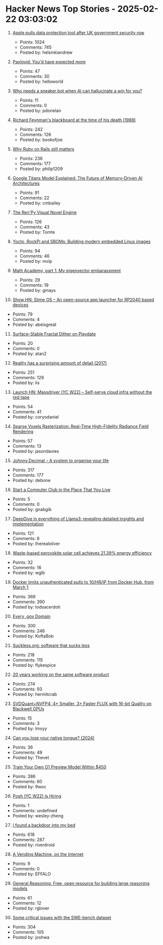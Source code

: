 # Hacker News Top Stories - 2025-02-22 03:03:02

1. [Apple pulls data protection tool after UK government security row](https://www.bbc.com/news/articles/cgj54eq4vejo)
   - Points: 1024
   - Comments: 745
   - Posted by: helsinkiandrew

2. [Paxlovid: You'd have expected more](https://www.science.org/content/blog-post/paxlovid-you-d-have-expected-more)
   - Points: 47
   - Comments: 30
   - Posted by: helloworld

3. [Who needs a sneaker bot when AI can hallucinate a win for you?](https://www.eql.com/media/sneaker-bot-ai-error)
   - Points: 11
   - Comments: 0
   - Posted by: pdonelan

4. [Richard Feynman's blackboard at the time of his death (1988)](https://digital.archives.caltech.edu/collections/Images/1.10-29/)
   - Points: 242
   - Comments: 126
   - Posted by: bookofjoe

5. [Why Ruby on Rails still matters](https://www.contraption.co/rails-versus-nextjs/)
   - Points: 236
   - Comments: 177
   - Posted by: philip1209

6. [Google Titans Model Explained: The Future of Memory-Driven AI Architectures](https://medium.com/@sahin.samia/google-titans-model-explained-the-future-of-memory-driven-ai-architectures-109ed6b4a7d8)
   - Points: 91
   - Comments: 22
   - Posted by: cmbailey

7. [The Ren'Py Visual Novel Engine](https://www.renpy.org/)
   - Points: 126
   - Comments: 43
   - Posted by: Tomte

8. [Yocto, RockPi and SBOMs: Building modern embedded Linux images](https://vpetersson.com/2025/02/21/yocto-rockpi-and-sboms.html)
   - Points: 94
   - Comments: 46
   - Posted by: mvip

9. [Math Academy, part 1: My eigenvector embarassment](https://frankhecker.com/2025/02/08/math-academy-part-1/)
   - Points: 29
   - Comments: 19
   - Posted by: gmays

10. [Show HN: Slime OS – An open-source app launcher for RP2040 based devices](https://github.com/abeisgoat/slime_os)
   - Points: 79
   - Comments: 4
   - Posted by: abeisgreat

11. [Surface-Stable Fractal Dither on Playdate](https://aras-p.info/blog/2025/02/09/Surface-Stable-Fractal-Dither-on-Playdate/)
   - Points: 20
   - Comments: 0
   - Posted by: atan2

12. [Reality has a surprising amount of detail (2017)](http://johnsalvatier.org/blog/2017/reality-has-a-surprising-amount-of-detail)
   - Points: 251
   - Comments: 129
   - Posted by: lis

13. [Launch HN: Massdriver (YC W22) – Self-serve cloud infra without the red tape](undefined)
   - Points: 54
   - Comments: 41
   - Posted by: coryodaniel

14. [Sparse Voxels Rasterization: Real-Time High-Fidelity Radiance Field Rendering](https://svraster.github.io/)
   - Points: 57
   - Comments: 13
   - Posted by: jasondavies

15. [Johnny.Decimal – A system to organise your life](https://johnnydecimal.com)
   - Points: 317
   - Comments: 177
   - Posted by: debone

16. [Start a Computer Club in the Place That You Live](https://startacomputer.club/)
   - Points: 5
   - Comments: 0
   - Posted by: gnabgib

17. [DeepDive in everything of Llama3: revealing detailed insights and implementation](https://github.com/therealoliver/Deepdive-llama3-from-scratch)
   - Points: 121
   - Comments: 8
   - Posted by: therealoliver

18. [Waste-based perovskite solar cell achieves 21.39% energy efficiency](https://techxplore.com/news/2025-02-based-perovskite-solar-cell-energy.html)
   - Points: 32
   - Comments: 16
   - Posted by: wglb

19. [Docker limits unauthenticated pulls to 10/HR/IP from Docker Hub, from March 1](https://docs.docker.com/docker-hub/usage/)
   - Points: 369
   - Comments: 390
   - Posted by: todsacerdoti

20. [Every .gov Domain](https://flatgithub.com/cisagov/dotgov-data/blob/main/?filename=current-full.csv&sha=7dc7d24fba91f571692112d92b6a8fbe7aecbba2)
   - Points: 300
   - Comments: 246
   - Posted by: KoftaBob

21. [Suckless.org: software that sucks less](https://suckless.org/)
   - Points: 218
   - Comments: 115
   - Posted by: flykespice

22. [20 years working on the same software product](https://successfulsoftware.net/2025/02/21/20-years-working-on-the-same-software-product/)
   - Points: 274
   - Comments: 93
   - Posted by: hermitcrab

23. [SVDQuant+NVFP4: 4× Smaller, 3× Faster FLUX with 16-bit Quality on Blackwell GPUs](https://hanlab.mit.edu/blog/svdquant-nvfp4)
   - Points: 15
   - Comments: 3
   - Posted by: lmxyy

24. [Can you lose your native tongue? (2024)](https://www.nytimes.com/2024/05/14/magazine/native-language-loss.html)
   - Points: 36
   - Comments: 49
   - Posted by: Thevet

25. [Train Your Own O1 Preview Model Within $450](https://sky.cs.berkeley.edu/project/sky-t1/)
   - Points: 386
   - Comments: 60
   - Posted by: 9woc

26. [Posh (YC W22) Is Hiring](https://www.ycombinator.com/companies/posh/jobs/XeXjwIu-energy-analysis-modeling-engineer)
   - Points: 1
   - Comments: undefined
   - Posted by: wesley-zheng

27. [I found a backdoor into my bed](https://trufflesecurity.com/blog/removing-jeff-bezos-from-my-bed)
   - Points: 618
   - Comments: 287
   - Posted by: riverdroid

28. [A Vending Machine, on the Internet](https://threekindwords.com/blog/vending-machine-on-the-internet/)
   - Points: 9
   - Comments: 0
   - Posted by: EFFALO

29. [General Reasoning: Free, open resource for building large reasoning models](https://gr.inc/)
   - Points: 61
   - Comments: 12
   - Posted by: rglover

30. [Some critical issues with the SWE-bench dataset](https://arxiv.org/abs/2410.06992)
   - Points: 304
   - Comments: 105
   - Posted by: joshwa

